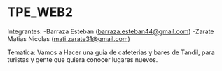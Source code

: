 # TPE_WEB2
Integrantes:
-Barraza Esteban (barraza.esteban44@gmail.com)
-Zarate Matias Nicolas (mati.zarate31@gmail.com)

Tematica:
Vamos a Hacer una guia de cafeterias y bares de Tandil, para turistas y gente que quiera conocer lugares nuevos.

